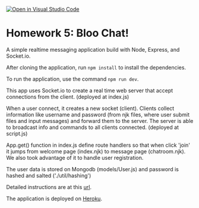 [![Open in Visual Studio Code](https://classroom.github.com/assets/open-in-vscode-c66648af7eb3fe8bc4f294546bfd86ef473780cde1dea487d3c4ff354943c9ae.svg)](https://classroom.github.com/online_ide?assignment_repo_id=7629240&assignment_repo_type=AssignmentRepo)
# Homework 5: Bloo Chat!

A simple realtime messaging application build with Node, Express, and Socket.io.

After cloning the application, run `npm install` to install the dependencies. 

To run the application, use the command `npm run dev`.

This app uses Socket.io to create a real time web server that accept connections from the client. (deployed at index.js)

When a user connect, it creates a new socket (client). Clients collect information like username and password (from njk files, where user submit files and input messages) and forward them to the server. The server is able to broadcast info and commands to all clients connected.
(deployed at script.js)

App.get() function in index.js define route handlers so that when click 'join' it jumps from welcome page (index.njk) to message page (chatroom.njk). We also took advantage of it to handle user registration.

The user data is stored on Mongodb (models/User.js) and password is hashed and salted ('./util/hashing')

Detailed instructions are at this [url](https://cs280spring.github.io/hw/hw5/index.html).

The application is deployed on [Heroku](https://bloo-chat-starter.herokuapp.com/).
